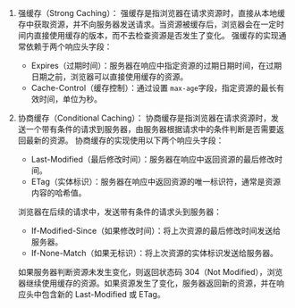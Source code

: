 1. 强缓存（Strong Caching）：
   强缓存是指浏览器在请求资源时，直接从本地缓存中获取资源，并不向服务器发送请求。当资源被缓存后，浏览器会在一定时间内直接使用缓存的版本，而不去检查资源是否发生了变化。
   强缓存的实现通常依赖于两个响应头字段：

   - Expires（过期时间）：服务器在响应中指定资源的过期日期时间，在过期日期之前，浏览器可以直接使用缓存的资源。
   - Cache-Control（缓存控制）：通过设置 `max-age`字段，指定资源的最长有效时间，单位为秒。

2. 协商缓存（Conditional Caching）：
   协商缓存是指浏览器在请求资源时，发送一个带有条件的请求到服务器，由服务器根据请求中的条件判断是否需要返回最新的资源。
   协商缓存的实现使用以下两个响应头字段：

   - Last-Modified（最后修改时间）：服务器在响应中返回资源的最后修改时间。
   - ETag（实体标识）：服务器在响应中返回资源的唯一标识符，通常是资源内容的哈希值。

   浏览器在后续的请求中，发送带有条件的请求头到服务器：

   - If-Modified-Since（如果修改时间）：将上次资源的最后修改时间发送给服务器。
   - If-None-Match（如果无标识）：将上次资源的实体标识发送给服务器。

   如果服务器判断资源未发生变化，则返回状态码 304（Not Modified），浏览器继续使用缓存的资源。如果资源发生了变化，服务器返回新的资源，并在响应头中包含新的 Last-Modified 或 ETag。
